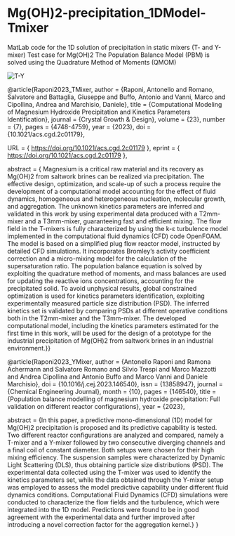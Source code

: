 # Mg(OH)2-precipitation_1DModel-Tmixer
MatLab code for the 1D solution of precipitation in static mixers (T- and Y-mixer)
Test case for Mg(OH)2
The Population Balance Model (PBM) is solved using the Quadrature Method of Moments (QMOM)

![T-Y](https://github.com/mulmopro/MgOH2_1D/assets/102947817/21c2a471-01ee-4b05-9983-cdf7733d51c3)

@article{Raponi2023_TMixer,
author = {Raponi, Antonello and Romano, Salvatore and Battaglia, Giuseppe and Buffo, Antonio and Vanni, Marco and Cipollina, Andrea and Marchisio, Daniele},
title = {Computational Modeling of Magnesium Hydroxide Precipitation and Kinetics Parameters Identification},
journal = {Crystal Growth \& Design},
volume = {23},
number = {7},
pages = {4748-4759},
year = {2023},
doi = {10.1021/acs.cgd.2c01179},

URL = { https://doi.org/10.1021/acs.cgd.2c01179 },
eprint = { https://doi.org/10.1021/acs.cgd.2c01179 },

abstract = { Magnesium is a critical raw material and its recovery as Mg(OH)2 from saltwork brines can be realized via precipitation. 
The effective design, optimization, and scale-up of such a process require the development of a computational model accounting for the effect of fluid dynamics, 
homogeneous and heterogeneous nucleation, molecular growth, and aggregation. 
The unknown kinetics parameters are inferred and validated in this work by using experimental data produced with a T2mm-mixer and a T3mm-mixer, guaranteeing fast and efficient mixing. 
The flow field in the T-mixers is fully characterized by using the k-ε turbulence model implemented in the computational fluid dynamics (CFD) code OpenFOAM. 
The model is based on a simplified plug flow reactor model, instructed by detailed CFD simulations. It incorporates Bromley’s activity coefficient correction and a micro-mixing model for the calculation of the supersaturation ratio. 
The population balance equation is solved by exploiting the quadrature method of moments, and mass balances are used for updating the reactive ions concentrations, accounting for the precipitated solid. 
To avoid unphysical results, global constrained optimization is used for kinetics parameters identification, exploiting experimentally measured particle size distribution (PSD). 
The inferred kinetics set is validated by comparing PSDs at different operative conditions both in the T2mm-mixer and the T3mm-mixer. 
The developed computational model, including the kinetics parameters estimated for the first time in this work, will be used for the design of a prototype for the industrial precipitation of Mg(OH)2 from saltwork brines 
in an industrial environment.}}

@article{Raponi2023_YMixer,
   author = {Antonello Raponi and Ramona Achermann and Salvatore Romano and Silvio Trespi and Marco Mazzotti and Andrea Cipollina and Antonio Buffo and Marco Vanni and Daniele Marchisio},
   doi = {10.1016/j.cej.2023.146540},
   issn = {13858947},
   journal = {Chemical Engineering Journal},
   month = {10},
   pages = {146540},
   title = {Population balance modelling of magnesium hydroxide precipitation: Full validation on different reactor configurations},
   year = {2023},

   abstract = {In this paper, a predictive mono-dimensional (1D) model for Mg(OH)2 precipitation is proposed and its predictive capability is tested. 
   Two different reactor configurations are analyzed and compared, namely a T-mixer and a Y-mixer followed by two consecutive diverging channels and a final coil of constant diameter. 
   Both setups were chosen for their high mixing efficiency. The suspension samples were characterized by Dynamic Light Scattering (DLS), thus obtaining particle size distributions (PSD). 
   The experimental data collected using the T-mixer was used to identify the kinetics parameters set, while the data obtained through the Y-mixer setup was employed to assess
   the model predictive capability under different fluid dynamics conditions. Computational Fluid Dynamics (CFD) simulations were conducted to characterize the flow fields and the turbulence, which were integrated into the 1D model. 
   Predictions were found to be in good agreement with the experimental data and further improved after introducing a novel correction factor for the aggregation kernel.}
}
